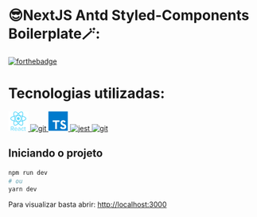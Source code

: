 # 😎NextJS Antd Styled-Components Boilerplate🪄:

[![forthebadge](https://forthebadge.com/images/badges/made-with-typescript.svg)](https://forthebadge.com)

# Tecnologias utilizadas:
<p align="left"> 

<a href="https://reactjs.org/" target="_blank"> <img src="https://raw.githubusercontent.com/devicons/devicon/master/icons/react/react-original-wordmark.svg" alt="react" width="40" height="40"/> </a>
<a href="https://nextjs.org/" target="_blank"> <img src="https://camo.githubusercontent.com/92ec9eb7eeab7db4f5919e3205918918c42e6772562afb4112a2909c1aaaa875/68747470733a2f2f6173736574732e76657263656c2e636f6d2f696d6167652f75706c6f61642f76313630373535343338352f7265706f7369746f726965732f6e6578742d6a732f6e6578742d6c6f676f2e706e67" alt="git" width="40" height="40"/> </a> 
<a href="https://www.typescriptlang.org/" target="_blank"> <img src="https://raw.githubusercontent.com/devicons/devicon/master/icons/typescript/typescript-original.svg" alt="typescript" width="40" height="40"/> </a>
<a href="https://jestjs.io/pt-BR/" target="_blank"> <img src="https://raw.githubusercontent.com/styled-components/brand/master/styled-components.png" alt="jest" width="40" height="40"/> </a> 
<a href="https://ant.design/" target="_blank"> <img src="https://camo.githubusercontent.com/363242675617648bfbedd1610f89ac28df0f9e1bac8749d83109fafdf8524fff/68747470733a2f2f67772e616c697061796f626a656374732e636f6d2f7a6f732f726d73706f7274616c2f4b4470677667754d704766716148506a6963524b2e737667" alt="git" width="40" height="40"/> </a> 

</p>



## Iniciando o projeto
```bash
npm run dev
# ou
yarn dev
```

Para visualizar basta abrir: [http://localhost:3000](http://localhost:3000)


